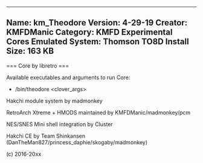 -----------------------
Name: km_Theodore
Version: 4-29-19
Creator: KMFDManic
Category: KMFD Experimental Cores
Emulated System: Thomson TO8D
Install Size: 163 KB
-----------------------
=== Core by libretro ===

Available executables and arguments to run Core:
- /bin/theodore <rom> <clover_args>

Hakchi module system by madmonkey

RetroArch Xtreme + HMODS maintained by KMFDManic/madmonkey/pcm

NES/SNES Mini shell integration by Cluster

Hakchi CE by Team Shinkansen (DanTheMan827/princess_daphie/skogaby/madmonkey)

(c) 2016-20xx
